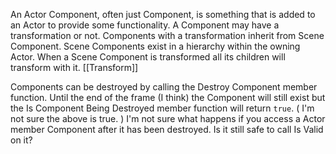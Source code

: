 An Actor Component, often just Component, is something that is added to an Actor to provide some functionality.
A Component may have a transformation or not.
Components with a transformation inherit from Scene Component.
Scene Components exist in a hierarchy within the owning Actor.
When a Scene Component is transformed all its children will transform with it.
[[Transform]]

Components can be destroyed by calling the Destroy Component member function.
Until the end of the frame (I think) the Component will still exist but the Is Component Being Destroyed member function will return `true`.
(
I'm not sure the above is true.
)
I'm not sure what happens if you access a Actor member Component after it has been destroyed.
Is it still safe to call Is Valid on it?
